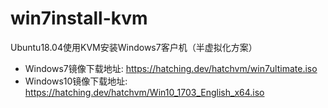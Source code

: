 # win7install-kvm
Ubuntu18.04使用KVM安装Windows7客户机（半虚拟化方案）
- Windows7镜像下载地址: https://hatching.dev/hatchvm/win7ultimate.iso
- Windows10镜像下载地址: https://hatching.dev/hatchvm/Win10_1703_English_x64.iso
